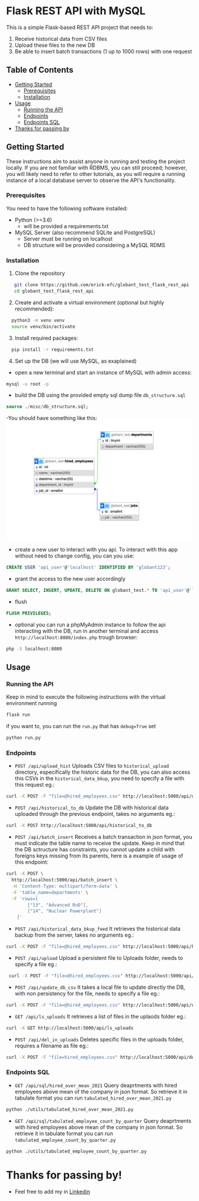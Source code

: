 # Flask REST API with MySQL

This is a simple Flask-based REST API project that needs to:
1.	Receive historical data from CSV files
2.	Upload these files to the new DB
3.	Be able to insert batch transactions (1 up to 1000 rows) with one request

## Table of Contents

- [Getting Started](#getting-started)
  - [Prerequisites](#prerequisites)
  - [Installation](#installation)
- [Usage](#usage)
  - [Running the API](#running-the-api)
  - [Endpoints](#endpoints)
  - [Endpoints SQL](#SQL)
- [Thanks for passing by](#thanks-for-passing-by)


## Getting Started

These instructions aim to assist anyone in running and testing the project locally. If you are not familiar with RDBMS, you can still proceed; however, you will likely need to refer to other tutorials, as you will require a running instance of a local database server to observe the API's functionality.

### Prerequisites

You need to have the following software installed:

- Python (>=3.6)
  - will be provided a requirements.txt
- MySQL Server (also recommend SQLite and PostgreSQL)
    - Server must be running on localhost
    - DB structure will be provided considering a MySQL RDMS

### Installation

1. Clone the repository
```bash
   git clone https://github.com/erick-efc/globant_test_flask_rest_api
   cd globant_test_flask_rest_api
```
2. Create and activate a virtual environment (optional but highly recommended):
```bash
  python3 -m venv venv
  source venv/bin/activate
```

3. Install required packages:
```bash
  pip install -r requirements.txt
```

4. Set up the DB (we will use MySQL, as exaplained) 
- open a new terminal and start an instance of MySQL with admin access:
``` bash
mysql -u root -p
```
- build the DB using the provided empty sql dump file `db_structure.sql`
``` sql
source ./misc/db_structure.sql;
```
  -You should have something like this:
![Relational DB Diagram](./misc/globant_test_db_relational_diagram.png)

- create a new user to interact with you api. To interact with this app without need to change config, you can you use:
``` sql
CREATE USER 'api_user'@'localhost' IDENTIFIED BY 'globant123';
```
- grant the access to the new user accordingly
``` sql
GRANT SELECT, INSERT, UPDATE, DELETE ON globant_test.* TO 'api_user'@'localhost';
```
- flush
``` sql
FLUSH PRIVILEGES;
```
- optional you can run a phpMyAdmin instance to follow the api interacting with the DB, run in another terminal and access `http://localhost:8080/index.php` trough browser:
``` bash
php -S localhost:8080
```

## Usage

### Running the API
  Keep in mind to execute the following instructions with the virtual environment running
  ``` bash
  flask run
  ```
  if you want to, you can run the `run.py` that has `debug=True` set
  ``` bash
  python run.py
  ```

### Endpoints

- `POST /api/upload_hist` Uploads CSV files to `historical_upload` directory, especifically the historic data for the DB, you can also access this CSVs in the `historical_data_bkup`, you need to specify a file with this request eg.:
``` bash
curl -X POST -F "file=@hired_employees.csv" http://localhost:5000/api/upload_hist
```
- `POST /api/historical_to_db` Update the DB with historical data uploaded through the previous endpoint, takes no arguments eg.:
``` bash
curl -X POST http://localhost:5000/api/historical_to_db
```
- `POST /api/batch_insert` Receives a batch transaction in json format, you must indicate the table name to receive the update. Keep in mind that the DB sctructure has constraints, you cannot update a child with foreigns keys missing from its parents, here is a example of usage of this endpoint: 
``` bash
curl -X POST \
  http://localhost:5000/api/batch_insert \
  -H 'Content-Type: multipart/form-data' \
  -F 'table_name=departments' \
  -F 'rows=[
        ["13", "Advanced RnD"],
        ["14", "Nuclear Powerplant"]
    ]'
 ```
 - `POST /api/historical_data_bkup_feed` It retrieves the historical data backup from the server, takes no arguments eg.:
 ``` bash
 curl -X POST -F "file=@hired_employees.csv" http://localhost:5000/api/historical_data_bkup_feed
 ```
 - `POST /api/upload` Upload a persistent file to Uploads folder, needs to specify a file eg.:
 ``` bash
  curl -X POST -F "file=@hired_employees.csv" http://localhost:5000/api/upload
```
- `POST /api/update_db_csv` It takes a local file to update directly the DB, with non persistency for the file, needs to specify a file eg.:
``` bash
curl -X POST -F "file=@hired_employees.csv" http://localhost:5000/api/update_db_csv
```
- `GET /api/ls_uploads` It retrieves a list of files in the uplaods folder eg.:
``` bash
curl -X GET http://localhost:5000/api/ls_uploads
```
- `POST /api/del_in_uploads` Deletes specific files in the uploads folder, requires a filename as file eg.:
``` bash
curl -X POST -F "file=hired_employees.csv" http://localhost:5000/api/del_in_uploads
```
### Endpoints SQL
- `GET /api/sql/hired_over_mean_2021` Query deaprtments with hired employees above mean of the company in json format. So retrieve it in tabulate format you can run `tabulated_hired_over_mean_2021.py`
``` bash
python ./utils/tabulated_hired_over_mean_2021.py
```
- `GET /api/sql/tabulated_employee_count_by_quarter` Query deaprtments with hired employees above mean of the company in json format. So retrieve it in tabulate format you can run `tabulated_employee_count_by_quarter.py`
``` bash
python ./utils/tabulated_employee_count_by_quarter.py
```

# Thanks for passing by!
- Feel free to add my in [Linkedin](https://www.linkedin.com/in/-ec-)